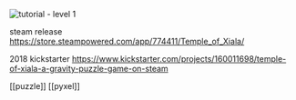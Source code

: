 ![tutorial - level 1](https://i.kickstarter.com/assets/019/619/569/9133f45e7f7b31ce84b17c60714be684_original.gif?fit=contain&origin=ugc&q=92&width=680&sig=enqeUtSnsZxuRXSQul%2F7oFUS1n2i3AGmXwqxrMgM6CE%3D)

steam release https://store.steampowered.com/app/774411/Temple_of_Xiala/

2018 kickstarter https://www.kickstarter.com/projects/160011698/temple-of-xiala-a-gravity-puzzle-game-on-steam

[[puzzle]] [[pyxel]]